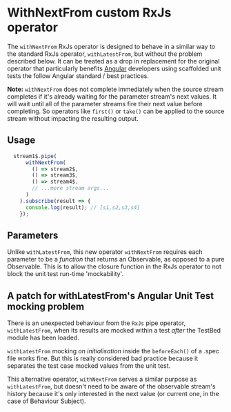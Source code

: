 # WithNextFrom custom RxJs operator

The `withNextFrom` RxJs operator is designed to behave in a similar way to the standard RxJs operator, `withLatestFrom`, but without the problem described below. It can be treated as a drop in replacement for the original operator that particularly benefits [Angular](https://angular.io/) developers using scaffolded unit tests the follow Angular standard / best practices.

**Note:** `withNextFrom` does not complete immediately when the source stream completes if it's already waiting for the parameter stream's next values. It will wait until all of the parameter streams fire their next value before completing. So operators like `first()` or `take()` can be applied to the source stream without impacting the resulting output.

## Usage

```Typescript
  stream1$.pipe(
      withNextFrom(
        () => stream2$,
        () => stream3$,
        () => stream4$,
        // ...more stream args...
      )
    ).subscribe(result => {
      console.log(result); // [s1,s2,s3,s4]
    });
```

## Parameters

Unlike `withLatestFrom`, this new operator `withNextFrom` requires each parameter to be a _function_ that returns an Observable, as opposed to a pure Observable. This is to allow the closure function in the RxJs operator to not block the unit test run-time 'mockability'.

## A patch for withLatestFrom's Angular Unit Test mocking problem

There is an unexpected behaviour from the `RxJs` pipe operator, `withLatestFrom`, when its results are mocked within a test _after_ the TestBed module has been loaded.

`withLatestFrom` mocking _on initialisation_ inside the `beforeEach()` of a .spec file works fine. But this is really considered bad practice because it separates the test case mocked values from the unit test.

This alternative operator, `withNextFrom` serves a similar purpose as `withLatestFrom`, but doesn't need to be aware of the observable stream's history because it's only interested in the next value (or current one, in the case of Behaviour Subject).
